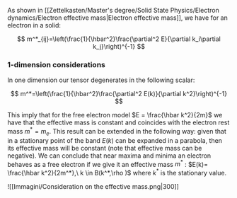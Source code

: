 As shown in [[Zettelkasten/Master's degree/Solid State Physics/Electron dynamics/Electron effective mass|Electron effective mass]], we have for an electron in a solid:

$$ m^*_{ij}=\left(\frac{1}{\hbar^2}\frac{\partial^2 E}{\partial k_i\partial k_j}\right)^{-1} $$

### 1-dimension considerations

In one dimension our tensor degenerates in the following scalar:

$$ m^*=\left(\frac{1}{\hbar^2}\frac{\partial^2 E(k)}{\partial k^2}\right)^{-1} $$

This imply that for the free electron model $E = \frac{\hbar k^2}{2m}$ we have that the effective mass is constant and coincides with the electron rest mass $m^*=m_e$.
This result can be extended in the following way: given that in a stationary point of the band $E(k)$ can be expanded in a parabola, then its effective mass will be constant (note that effective mass can be negative).
We can conclude that near maxima and minima an electron behaves as a free electron if we give it an effective mass $m^*$ : $E(k)=  \frac{\hbar k^2}{2m^*},\ k \in B(k^*,\rho )$ where $k^*$ is the stationary value.

![[Immagini/Consideration on the effective mass.png|300]]